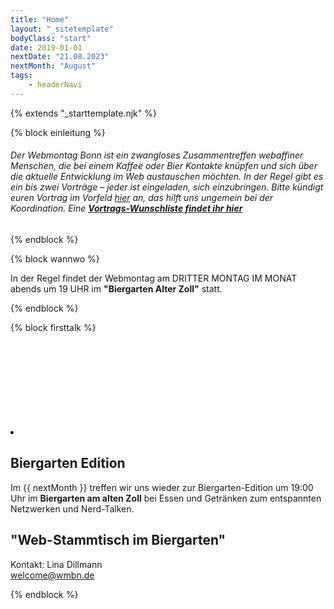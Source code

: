```yaml
---
title: "Home"
layout: "_sitetemplate"
bodyClass: "start"
date: 2019-01-01
nextDate: "21.08.2023"
nextMonth: "August"
tags:
    - headerNavi
---
```


{% extends "_starttemplate.njk" %}


{% block einleitung %} 

 ###### Der Webmontag Bonn ist ein zwangloses Zusammentreffen webaffiner Menschen, die bei einem Kaffee oder Bier Kontakte kn&uuml;pfen und sich &uuml;ber die aktuelle Entwicklung im Web austauschen m&ouml;chten. In der Regel gibt es ein bis zwei Vortr&auml;ge &ndash; jeder ist eingeladen, sich einzubringen. Bitte k&uuml;ndigt euren Vortrag im Vorfeld [hier](mailto:welcome@wmbn.de) an, das hilft uns ungemein bei der Koordination. Eine **[Vortrags-Wunschliste findet ihr hier](/vortrags-wunschliste/)**  

{% endblock %}


{% block wannwo %} 

In der Regel findet der Webmontag am DRITTER MONTAG IM MONAT abends um 19 UHR im **"Biergarten Alter Zoll"** statt.

{% endblock %}


{% block firsttalk %}

<li><svg class="largeIcon"> <use xlink:href="#icon-talk"> &nbsp; </use> </svg>

## Biergarten Edition
Im {{ nextMonth }} treffen wir uns wieder zur Biergarten-Edition um 19:00 Uhr im **Biergarten am alten Zoll** bei Essen und Getränken zum entspannten Netzwerken und Nerd-Talken.
## "Web-Stammtisch im Biergarten"
Kontakt: Lina Dillmann  
[welcome@wmbn.de](mailto:welcome@wmbn.de)

</li>

{% endblock %}

